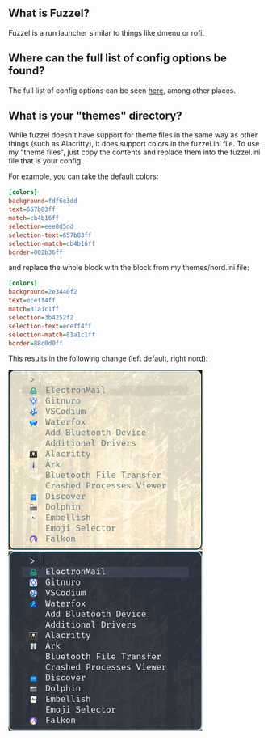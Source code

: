 ## What is Fuzzel?

Fuzzel is a run launcher similar to things like dmenu or rofi.

## Where can the full list of config options be found?

The full list of config options can be seen [here](https://manpages.ubuntu.com/manpages/lunar/man5/fuzzel.ini.5.html), among other places.

## What is your "themes" directory?

While fuzzel doesn't have support for theme files in the same way as other things (such as Alacritty), it does support colors in the fuzzel.ini file. To use my "theme files", just copy the contents and replace them into the fuzzel.ini file that is your config.

For example, you can take the default colors:

```ini
[colors]
background=fdf6e3dd
text=657b83ff
match=cb4b16ff
selection=eee8d5dd
selection-text=657b83ff
selection-match=cb4b16ff
border=002b36ff
```

and replace the whole block with the block from my themes/nord.ini file:

```ini
[colors]
background=2e3440f2
text=eceff4ff
match=81a1c1ff
selection=3b4252f2
selection-text=eceff4ff
selection-match=81a1c1ff
border=88c0d0ff
```

This results in the following change (left default, right nord):

![fuzzel_default](./images/fuzzel_default.png)
![fuzzel_nord](./images/fuzzel_nord.png)
